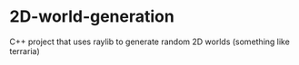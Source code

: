 # 2D-world-generation
C++ project that uses raylib to generate random 2D worlds (something like terraria)

